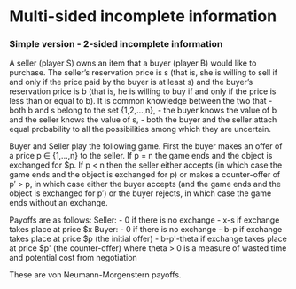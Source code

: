# Multi-sided incomplete information

### Simple version - 2-sided incomplete information
A seller (player S) owns an item that a buyer (player B) would like to purchase. The seller’s reservation price is s (that is, she is willing to sell if and only if the price paid by the buyer is at least s) and the buyer’s reservation price is b (that is, he is willing to buy if and only if the price is less than or equal to b). 
It is common knowledge between the two that
    - both b and s belong to the set {1,2,...,n},
    - the buyer knows the value of b and the seller knows the value of s,
    - both the buyer and the seller attach equal probability to all the possibilities among which they are uncertain.

Buyer and Seller play the following game. First the buyer makes an offer of a price p ∈ {1,...,n} to the seller. If p = n the game ends and the object is exchanged for $p. If p < n then the seller either accepts (in which case the game ends and the object is exchanged for p) or makes a counter-offer of p′ > p, in which case either the buyer accepts (and the game ends and the object is exchanged for p′) or the buyer rejects, in which case the game ends without an exchange.

Payoffs are as follows:
Seller: 
    - 0 if there is no exchange
    - x-s if exchange takes place at price $x
Buyer: 
    - 0 if there is no exchange
    - b-p if exchange takes place at price $p (the initial offer)
    - b-p'-theta if exchange takes place at price $p' (the counter-offer)
            where theta > 0 is a measure of wasted time and potential cost from negotiation

These are von Neumann-Morgenstern payoffs.